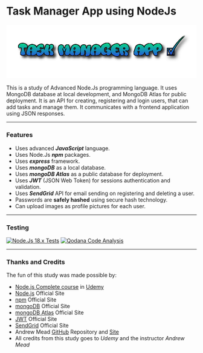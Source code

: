
# Task Manager App using NodeJs
![NodeJs Task Manager App](./OtherFiles/task_app.png)

This is a study of Advanced Node.Js programming language.
It uses MongoDB database at local development, and MongoDB Atlas for public deployment.
It is an API for creating, registering and login users, that can add tasks and manage them. It communicates with a frontend application using JSON responses.

---

### Features
- Uses advanced ***JavaScript*** language.
- Uses Node.Js ***npm*** packages.
- Uses ***express*** framework.
- Uses ***mongoDB*** as a local database.
- Uses ***mongoDB Atlas*** as a public database for deployment.
- Uses ***JWT*** (JSON Web Token) for sessions authentication and validation.
- Uses ***SendGrid*** API for email sending on registering and deleting a user.
- Passwords are **safely hashed** using secure hash technology.
- Can upload images as profile pictures for each user.

---

### Testing
[![Node.Js 18.x Tests](https://github.com/RetlavSource/NodeJs-Task-Manager/actions/workflows/Test%20Node.Js%2018.x.yml/badge.svg)](https://github.com/RetlavSource/NodeJs-Task-Manager/actions/workflows/Test%20Node.Js%2018.x.yml)
[![Qodana Code Analysis](https://github.com/RetlavSource/NodeJs-Task-Manager/actions/workflows/Qodana%20Analysis.yml/badge.svg)](https://github.com/RetlavSource/NodeJs-Task-Manager/actions/workflows/Qodana%20Analysis.yml)

---

### Thanks and Credits
The fun of this study was made possible by:
- [Node.js Complete course](https://www.udemy.com/course/the-complete-nodejs-developer-course-2/) in [Udemy](https://www.udemy.com/)
- [Node.js](https://nodejs.org/en/) Official Site
- [npm](https://www.npmjs.com) Official Site
- [mongoDB](https://www.mongodb.com/) Official Site
- [mongoDB Atlas](https://www.mongodb.com/cloud/atlas) Official Site
- [JWT](https://jwt.io/) Official Site
- [SendGrid](https://sendgrid.com/) Official Site
- Andrew Mead [GitHub](https://github.com/andrewjmead/node-course-v3-code) Repository and [Site](https://mead.io/)
- All credits from this study goes to *Udemy* and the instructor *Andrew Mead*
